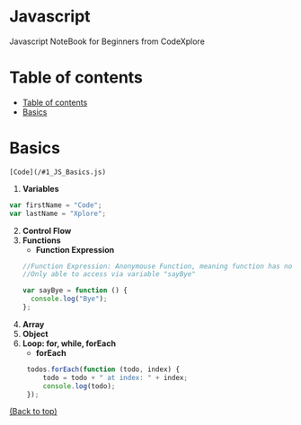 # Javascript

Javascript NoteBook for Beginners from CodeXplore

# Table of contents

- [Table of contents](#table-of-contents)
- [Basics](#basics)



# Basics 
    [Code](/#1_JS_Basics.js)
1. **Variables**
```Javascript
var firstName = "Code";
var lastName = "Xplore";
```
2. **Control Flow**<br>
3. **Functions**
    - **Function Expression**
    ```Javascript
    //Function Expression: Anonymouse Function, meaning function has no name
    //Only able to access via variable "sayBye"

    var sayBye = function () {
      console.log("Bye");
    };
    ```
4. **Array**
5. **Object**
6. **Loop: for, while, forEach**
     - **forEach**
     ```Javascript
      todos.forEach(function (todo, index) {
          todo = todo + " at index: " + index;
          console.log(todo);
      });
    ```
[(Back to top)](#table-of-contents)


